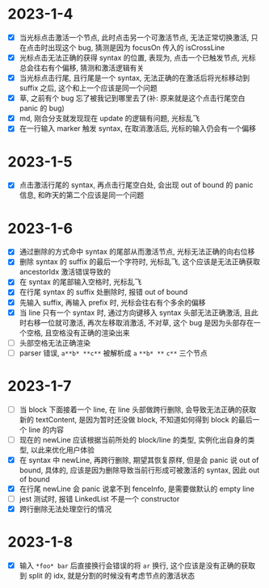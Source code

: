 # 2023-1-4

- [x] 当光标点击激活一个节点, 此时点击另一个可激活节点, 无法正常切换激活, 只在点击时出现这个 bug, 猜测是因为 focusOn 传入的 isCrossLine
- [x] 光标点击无法正确的获得 syntax 的位置, 表现为, 点击一个已触发节点, 光标总会往右有个偏移, 猜测和激活逻辑有关
- [x] 当光标点击行尾, 且行尾是一个 syntax, 无法正确的在激活后将光标移动到 suffix 之后, 这个和上一个应该是同一个问题
- [x] 草, 之前有个 bug 忘了被我记到哪里去了(补: 原来就是这个点击行尾空白 panic 的 bug)
- [x] md, 刚合分支就发现现在 update 的逻辑有问题, 光标乱飞
- [x] 在一行输入 marker 触发 syntax, 在取消激活后, 光标的输入仍会有一个偏移

# 2023-1-5

- [x] 点击激活行尾的 syntax, 再点击行尾空白处, 会出现 out of bound 的 panic 信息, 和昨天的第二个应该是同一个问题

# 2023-1-6

- [x] 通过删除的方式命中 syntax 的尾部从而激活节点, 光标无法正确的向右位移
- [x] 删除 syntax 的 suffix 的最后一个字符时, 光标乱飞, 这个应该是无法正确获取 ancestorIdx 激活错误导致的
- [x] 在 syntax 的尾部输入空格时, 光标乱飞
- [x] 在行尾 syntax 的 suffix 处删除时, 报错 out of bound
- [x] 先输入 suffix, 再输入 prefix 时, 光标会往右有个多余的偏移
- [x] 当 line 只有一个 syntax 时, 通过方向键移入 syntax 头部无法正确激活, 且此时右移一位就可激活, 再次左移取消激活, 不对草, 这个 bug 是因为头部存在一个空格, 且空格没有正确的渲染出来
- [ ] 头部空格无法正确渲染
- [ ] parser 错误, `a**b* **c**` 被解析成 `a` `**b* **` `c**` 三个节点

# 2023-1-7

- [ ] 当 block 下面接着一个 line, 在 line 头部做跨行删除, 会导致无法正确的获取新的 textContent, 是因为暂时还没做 block, 不知道如何得到 block 的最后一个 line 的内容
- [ ] 现在的 newLine 应该根据当前所处的 block/line 的类型, 实例化出自身的类型, 以此来优化用户体验
- [x] 在 syntax 中 newLine, 再跨行删除, 期望其恢复原样, 但是会 panic 说 out of bound, 具体的, 应该是因为删除导致当前行形成可被激活的 syntax, 因此 out of bound
- [x] 在行尾 newLine 会 panic 说拿不到 fenceInfo, 是需要做默认的 empty line
- [ ] jest 测试时, 报错 LinkedList 不是一个 constructor
- [x] 跨行删除无法处理空行的情况

# 2023-1-8

- [x] 输入 `*foo* bar` 后直接换行会错误的将 `ar` 换行, 这个应该是没有正确的获取到 split 的 idx, 就是分割的时候没有考虑节点的激活状态
